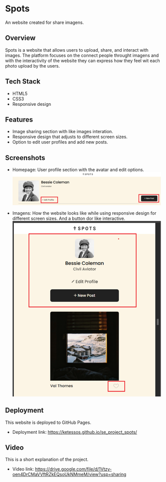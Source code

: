 # Spots

An website created for share imagens.

## Overview  

Spots is a website that allows users to upload, share, and interact with images. The platform focuses on the connect people throught imagens and with the interactivity of the website they can express how they feel wit each photo upload by the users.

## Tech Stack
- HTML5
- CSS3
- Responsive design

## Features
- Image sharing section with like images interation.
- Responsive design that adjusts to different screen sizes.
- Option to edit user profiles and add new posts.

## Screenshots

- Homepage: User profile section with the avatar and edit options.
![Profile](./images/profile__screenshot.png)

- Imagens: How the website looks like while using responsive design for different screen sizes. And a button dor like interactive.
![Responsive Design](./images/responsive__design_screenshot.png)


## Deployment

This website is deployed to GitHub Pages.

- Deployment link: https://ketessos.github.io/se_project_spots/

## Video

This is a short explanation of the project.
- Video link: https://drive.google.com/file/d/1Vtzy-oen4DrCMaVVftRZkEQsoUkNMmeM/view?usp=sharing